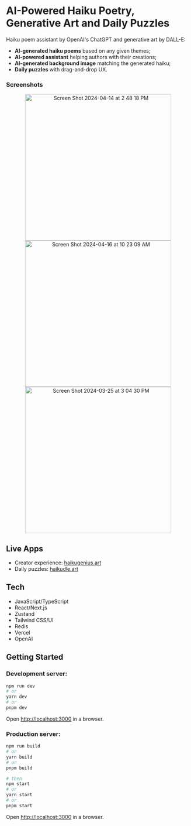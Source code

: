 # AI-Powered Haiku Poetry, Generative Art and Daily Puzzles

Haiku poem assistant by OpenAI's ChatGPT and generative art by DALL-E:

- **AI-generated haiku poems** based on any given themes;
- **AI-powered assistant** helping authors with their creations;
- **AI-generated background image** matching the generated haiku;
- **Daily puzzles** with drag-and-drop UX.

### Screenshots

<p align="center">
  <img height="400" alt="Screen Shot 2024-04-14 at 2 48 18 PM" src="https://github.com/desmat/haiku/assets/3298837/ce69d37a-cc0f-4bed-9146-c31b35121aa0">
  <img height="400" alt="Screen Shot 2024-04-16 at 10 23 09 AM" src="https://github.com/desmat/haiku/assets/3298837/40cc18b4-0294-4da2-85f2-c661ee33fbb7">
  <img height="400" alt="Screen Shot 2024-03-25 at 3 04 30 PM" src="https://github.com/desmat/haiku/assets/3298837/1f5711f6-44ff-4a5f-bb29-560cb8ad10f7">
</p>

## Live Apps

- Creator experience: [haikugenius.art](https://haikugenius.io/)
- Daily puzzles: [haikudle.art](https://haikudle.art/)

## Tech

- JavaScript/TypeScript
- React/Next.js
- Zustand
- Tailwind CSS/UI
- Redis
- Vercel
- OpenAI

## Getting Started

### Development server:

```bash
npm run dev
# or
yarn dev
# or
pnpm dev
```

Open [http://localhost:3000](http://localhost:3000) in a browser.


### Production server:

```bash
npm run build
# or
yarn build
# or
pnpm build

# then 
npm start
# or
yarn start
# or
pnpm start
```

Open [http://localhost:3000](http://localhost:3000) in a browser.
 